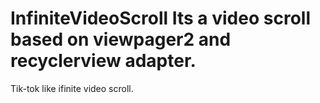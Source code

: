 # InfiniteVideoScroll Its a video scroll based on viewpager2 and recyclerview adapter. 
Tik-tok like ifinite video scroll.
